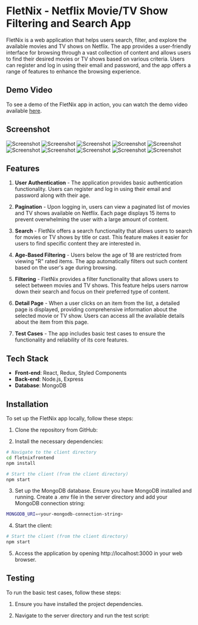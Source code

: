 # FletNix - Netflix Movie/TV Show Filtering and Search App

FletNix is a web application that helps users search, filter, and explore the available movies and TV shows on Netflix. The app provides a user-friendly interface for browsing through a vast collection of content and allows users to find their desired movies or TV shows based on various criteria. Users can register and log in using their email and password, and the app offers a range of features to enhance the browsing experience.

## Demo Video

To see a demo of the FletNix app in action, you can watch the demo video available [here](https://drive.google.com/file/d/1hxFUiXct0iudMSxp3xKXlLMCB7dG1av3/view).

## Screenshot

![Screenshot](<./src/screenshot/Screenshot%20(3).png>)
![Screenshot](<./src/screenshot/Screenshot%20(4).png>)
![Screenshot](<./src/screenshot/Screenshot%20(5).png>)
![Screenshot](<./src/screenshot/Screenshot%20(6).png>)
![Screenshot](<./src/screenshot/Screenshot%20(7).png>)
![Screenshot](<./src/screenshot/Screenshot%20(8).png>)
![Screenshot](<./src/screenshot/Screenshot%20(9).png>)
![Screenshot](<./src/screenshot/Screenshot%20(10).png>)
![Screenshot](<./src/screenshot/Screenshot%20(11).png>)
![Screenshot](<./src/screenshot/Screenshot%20(12).png>)

## Features

1. **User Authentication** - The application provides basic authentication functionality. Users can register and log in using their email and password along with their age.

2. **Pagination** - Upon logging in, users can view a paginated list of movies and TV shows available on Netflix. Each page displays 15 items to prevent overwhelming the user with a large amount of content.

3. **Search** - FletNix offers a search functionality that allows users to search for movies or TV shows by title or cast. This feature makes it easier for users to find specific content they are interested in.

4. **Age-Based Filtering** - Users below the age of 18 are restricted from viewing "R" rated items. The app automatically filters out such content based on the user's age during browsing.

5. **Filtering** - FletNix provides a filter functionality that allows users to select between movies and TV shows. This feature helps users narrow down their search and focus on their preferred type of content.

6. **Detail Page** - When a user clicks on an item from the list, a detailed page is displayed, providing comprehensive information about the selected movie or TV show. Users can access all the available details about the item from this page.

7. **Test Cases** - The app includes basic test cases to ensure the functionality and reliability of its core features.

## Tech Stack

- **Front-end**: React, Redux, Styled Components
- **Back-end**: Node.js, Express
- **Database**: MongoDB

## Installation

To set up the FletNix app locally, follow these steps:

1. Clone the repository from GitHub:

2. Install the necessary dependencies:

```bash
# Navigate to the client directory
cd fletnixfrontend
npm install
```

```bash
# Start the client (from the client directory)
npm start
```

3. Set up the MongoDB database. Ensure you have MongoDB installed and running. Create a .env file in the server directory and add your MongoDB connection string:

```bash
MONGODB_URI=<your-mongodb-connection-string>
```

4. Start the client:

```bash
# Start the client (from the client directory)
npm start
```

5. Access the application by opening http://localhost:3000 in your web browser.

## Testing

To run the basic test cases, follow these steps:

1. Ensure you have installed the project dependencies.

2. Navigate to the server directory and run the test script:


